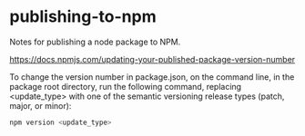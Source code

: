 # publishing-to-npm
Notes for publishing a node package to NPM.

https://docs.npmjs.com/updating-your-published-package-version-number

To change the version number in package.json, on the command line, in the package root directory, run the following command, replacing <update_type> with one of the semantic versioning release types (patch, major, or minor):

```bash
npm version <update_type>
```

